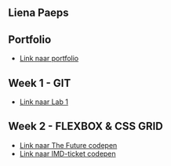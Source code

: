 ## Liena Paeps

## Portfolio
* [Link naar portfolio](https://github.com/lienapaeps/2imd-webtechadvanced-portfolio)

## Week 1 - GIT
* [Link naar Lab 1](https://github.com/ellendeveth/2imd-webtechadvanced-lab1)

## Week 2 - FLEXBOX & CSS GRID
* [Link naar The Future codepen](https://codepen.io/lienapaeps/pen/OJOwOZq?editors=1100)
* [Link naar IMD-ticket codepen](https://codepen.io/lienapaeps/pen/GROBOGw?editors=1100)